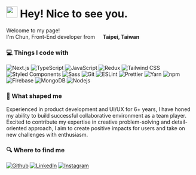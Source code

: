 <h1><img src="https://emojis.slackmojis.com/emojis/images/1531849430/4246/blob-sunglasses.gif?1531849430" width="30"/>  Hey! Nice to see you.</h1>

<p>Welcome to my page! </br> I'm Chun, Front-End developer from <img src="https://github.com/chunyulo-code/chunyulo-code/assets/73751851/03c284ca-ecc8-4b4f-bfc2-bcf754b6c74a" width="13"/> <b>Taipei, Taiwan</b></p>
<h3>💻 Things I code with </h3>
<p>
  <img alt="Next.js" src="https://img.shields.io/badge/next-black?style=flat-square&logo=next.js&logoColor=white" />
  <img alt="TypeScript" src="https://img.shields.io/badge/typescript-blue?style=flat-square&logo=typescript&logoColor=white" /> 
  <img alt="JavaScript" src="https://img.shields.io/badge/javascript-ffca28?style=flat-square&logo=firebase&logoColor=black" />
  <img alt="Redux" src="https://img.shields.io/badge/redux-%23593d88.svg?style=flat-square&logo=redux&logoColor=white)" />
  <img alt="Tailwind CSS" src="https://img.shields.io/badge/tailwindcss-%2338B2AC.svg?style=flat-square&logo=tailwind-css&logoColor=white" />
  <img alt="Styled Components" src="https://img.shields.io/badge/-Styled_Components-db7092?style=flat-square&logo=styled-components&logoColor=white" />
  <img alt="Sass" src="https://img.shields.io/badge/-Sass-CC6699?style=flat-square&logo=sass&logoColor=white" />
  <img alt="Git" src="https://img.shields.io/badge/git-%23F05033.svg?style=flat-square&logo=git&logoColor=white" />
  <img alt="ESLint" src="https://img.shields.io/badge/eslint-4B32C3?style=flat-square&logo=eslint&logoColor=white" />
  <img alt="Prettier" src="https://img.shields.io/badge/-Prettier-F7B93E?style=flat-square&logo=prettier&logoColor=white" />
  <img alt="Yarn" src="https://img.shields.io/badge/yarn-%232C8EBB.svg?style=flat-square&logo=yarn&logoColor=white" />
  <img alt="npm" src="https://img.shields.io/badge/-NPM-CB3837?style=flat-square&logo=npm&logoColor=white" />
  <img alt="Firebase" src="https://img.shields.io/badge/firebase-ffca28?style=flat-square&logo=firebase&logoColor=black" />
  <img alt="MongoDB" src="https://img.shields.io/badge/-MongoDB-13aa52?style=flat-square&logo=mongodb&logoColor=white" />
  <img alt="Nodejs" src="https://img.shields.io/badge/-Nodejs-43853d?style=flat-square&logo=Node.js&logoColor=white" />
</p>

<h3>🔨 What shaped me</h3>
<p>Experienced in product development and UI/UX for 6+ years, I have honed my ability to build successful collaborative environment as a team player. Excited to contribute my expertise in creative problem-solving and detail-oriented approach, I aim to create positive impacts for users and take on new challenges with enthusiasm.
</p>

<h3>🔍 Where to find me</h3>
<p><a href="https://github.com/chunyulo-code" target="_blank"><img alt="Github" src="https://img.shields.io/badge/GitHub-%2312100E.svg?&style=for-the-badge&logo=Github&logoColor=white" /></a> <a href="www.linkedin.com/in/chunyulo" target="_blank"><img alt="LinkedIn" src="https://img.shields.io/badge/linkedin-%230077B5.svg?&style=for-the-badge&logo=linkedin&logoColor=white" /></a> <a href="https://www.instagram.com/chun.yu_lo/" target="_blank"><img alt="Instagram" src="https://img.shields.io/badge/instagram-%23833AB4.svg?&style=for-the-badge&logo=instagram&logoColor=white" /></a> 
</p>

